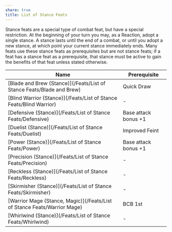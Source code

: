 ```yaml
---
share: true
title: List of Stance Feats
---
```



Stance feats are a special type of combat feat, but have a special restriction. At the beginning of your turn you may, as a Reaction, adopt a single stance. A stance lasts until the end of a combat, or until you adopt a new stance, at which point your current stance immediately ends. Many feats use these stance feats as prerequisites but are not stance feats; if a feat has a stance feat as a prerequisite, that stance must be active to gain the benefits of that feat unless stated otherwise.

| Name                                                                     | Prerequisite         |
| ------------------------------------------------------------------------ | -------------------- |
| [Blade and Brew (Stance)](/Feats/List of Stance Feats/Blade and Brew)    | Quick Draw           |
| [Blind Warrior (Stance)](/Feats/List of Stance Feats/Blind Warrior)      | \-                   |
| [Defensive (Stance)](/Feats/List of Stance Feats/Defensive)              | Base attack bonus +1 |
| [Duelist (Stance)](/Feats/List of Stance Feats/Duelist)                  | Improved Feint       |
| [Power (Stance)](/Feats/List of Stance Feats/Power)                      | Base attack bonus +1 |
| [Precision (Stance)](/Feats/List of Stance Feats/Precision)              | \-                   |
| [Reckless (Stance)](/Feats/List of Stance Feats/Reckless)                | \-                   |
| [Skirmisher (Stance)](/Feats/List of Stance Feats/Skirmisher)            | \-                   |
| [Warrior Mage (Stance, Magic)](/Feats/List of Stance Feats/Warrior Mage) | BCB 1st              |
| [Whirlwind (Stance)](/Feats/List of Stance Feats/Whirlwind)              | \-                   |
